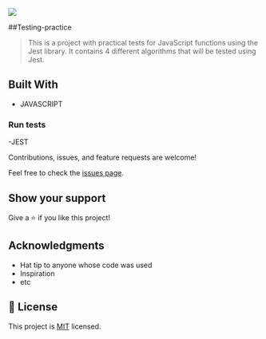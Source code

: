 ![](https://img.shields.io/badge/Microverse-blueviolet)

##Testing-practice


> This is a project with practical tests for JavaScript functions using the Jest library. It contains 4 different algorithms that will be tested using Jest.


## Built With

- JAVASCRIPT

### Run tests
-JEST

Contributions, issues, and feature requests are welcome!

Feel free to check the [issues page](../../issues/).

## Show your support

Give a ⭐️ if you like this project!

## Acknowledgments

- Hat tip to anyone whose code was used
- Inspiration
- etc

## 📝 License

This project is [MIT](./MIT.md) licensed.

